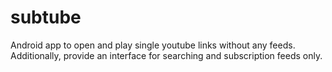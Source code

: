 # subtube
Android app to open and play single youtube links without any feeds. Additionally, provide an interface for searching and subscription feeds only.
